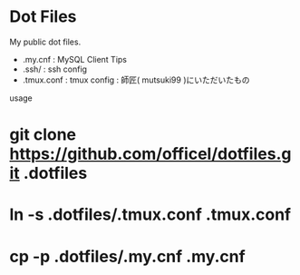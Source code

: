 Dot Files
========

My public dot files.

* .my.cnf : MySQL Client Tips
* .ssh/ : ssh config
* .tmux.conf : tmux config : 師匠( mutsuki99 )にいただいたもの

usage

# git clone https://github.com/officel/dotfiles.git .dotfiles
# ln -s .dotfiles/.tmux.conf .tmux.conf
# cp -p .dotfiles/.my.cnf .my.cnf

